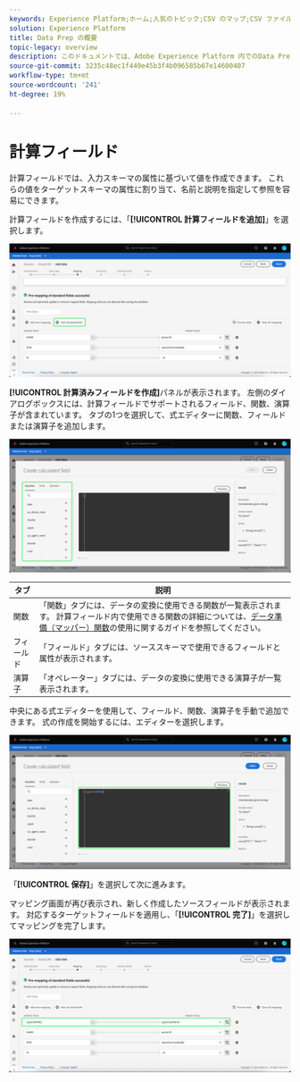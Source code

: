```yaml
---
keywords: Experience Platform;ホーム;人気のトピック;CSV のマップ;CSV ファイルのマップ;xdm への CSV ファイルのマップ;xdm への CSV のマップ;ui ガイド;マッパー;マッピング;data prep;データ準備;データの準備;
solution: Experience Platform
title: Data Prep の概要
topic-legacy: overview
description: このドキュメントでは、Adobe Experience Platform 内でのData Prep について説明します。
source-git-commit: 3235c48ec1f449e45b3f4b096585b67e14600407
workflow-type: tm+mt
source-wordcount: '241'
ht-degree: 19%

---
```



# 計算フィールド

計算フィールドでは、入力スキーマの属性に基づいて値を作成できます。 これらの値をターゲットスキーマの属性に割り当て、名前と説明を指定して参照を容易にできます。

計算フィールドを作成するには、「**[!UICONTROL 計算フィールドを追加]**」を選択します。

![](./images/calculated-fields/add-calculated-field.png)

**[!UICONTROL 計算済みフィールドを作成]**&#x200B;パネルが表示されます。 左側のダイアログボックスには、計算フィールドでサポートされるフィールド、関数、演算子が含まれています。 タブの1つを選択して、式エディターに関数、フィールドまたは演算子を追加します。

![](./images/calculated-fields/create-calculated-field.png)

| タブ | 説明 |
| --- | ----------- |
| 関数 | 「関数」タブには、データの変換に使用できる関数が一覧表示されます。 計算フィールド内で使用できる関数の詳細については、[データ準備（マッパー）関数](./functions.md)の使用に関するガイドを参照してください。 |
| フィールド | 「フィールド」タブには、ソーススキーマで使用できるフィールドと属性が表示されます。 |
| 演算子 | 「オペレーター」タブには、データの変換に使用できる演算子が一覧表示されます。 |

中央にある式エディターを使用して、フィールド、関数、演算子を手動で追加できます。 式の作成を開始するには、エディターを選択します。

![](./images/calculated-fields/write-calculated-field.png)

「**[!UICONTROL 保存]**」を選択して次に進みます。

マッピング画面が再び表示され、新しく作成したソースフィールドが表示されます。 対応するターゲットフィールドを適用し、「**[!UICONTROL 完了]**」を選択してマッピングを完了します。

![](./images/calculated-fields/new-calculated-field.png)